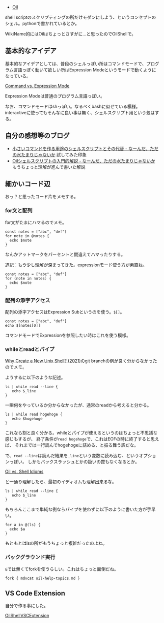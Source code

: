 - [Oil](https://www.oilshell.org/)

shell scriptのスクリプティングの所だけモダンにしよう、というコンセプトのシェル。pythonで書かれているとか。

WikiName的にはOilはちょっとさすがに…と思ったのでOilShellで。

## 基本的なアイデア

基本的なアイデアとしては、普段のシェルっぽい所はコマンドモードで、プログラム言語っぽく動いて欲しい所はExpression Modeというモードで動くようになっている。

[Command vs. Expression Mode](https://www.oilshell.org/release/latest/doc/command-vs-expression-mode.html)

Expression Modeは普通のプログラム言語っぽい。

なお、コマンドモードはshっぽい。なるべくbashに似せている模様。
interactiveに使ってもそんなに良い事は無く、シェルスクリプト用という気はする。

## 自分の感想等のブログ

- [小さいコマンドを作る用途のシェルスクリプトとその代替 - なーんだ、ただの水たまりじゃないか](https://karino2.github.io/2022/02/18/small_shellscript_good_and_alternative.html) 試してみた印象
- [Oilシェルスクリプトの入門的解説 - なーんだ、ただの水たまりじゃないか](https://karino2.github.io/2022/02/21/what_is_oil_and_is_not.html) もうちょっと理解が進んで書いた解説

## 細かいコード辺

おっ？と思ったコード片をメモする。

### for文と配列

for文がたまにハマるのでメモ。

```
const notes = ["abc", "def"]
for note in @notes {
  echo $note
}
```

なんかアットマークをパーセントと間違えてハマったりする。

追記：もう少し理解が深まってきた。expressionモード使う方が素直ね。

```
const notes = ["abc", "def"]
for (note in notes) {
  echo $note
}
```

### 配列の添字アクセス

配列の添字アクセスはExpression Subというのを使う。`$[]`。

```
const notes = ["abc", "def"]
echo $[notes[0]]
```

コマンドモードでExpressionを参照したい時はこれを使う模様。

### whileとreadとパイプ

[Why Create a New Unix Shell? (2021)](https://www.oilshell.org/blog/2021/01/why-a-new-shell.html)のgit branchの例が良く分からなかったのでメモ。

ようするに以下のような記述。

```
ls | while read --line {
   echo $_line
}
```

一瞬何をやっているか分からなかったが、通常のreadから考えると分かる。

```
ls | while read hogehoge {
   echo $hogehoge
}
```

これなら割と良く分かる。whileとパイプが使えるというのはちょっと不思議な感じもするが、
終了条件が`read hogehoge`で、これはEOFの時に終了すると思えば、
それまでは一行読んでhogehogeに詰める、と振る舞う訳だな。

で、`read --line`は読んだ結果を`_line`という変数に読み込む、というオプションっぽい。
しかもバックスラッシュとかの扱いの罠もなくなるとか。

[Oil vs. Shell Idioms](https://www.oilshell.org/release/0.9.8/doc/idioms.html#new-long-flags-on-the-read-builtin)

と一通り理解したら、最初のイディオムも理解出来るな。

```
ls | while read --line {
   echo $_line
}
```

もちろんここまで単純な例ならパイプを使わずに以下のように書いた方が手早い。

```
for a in @(ls) {
  echo $a
}
```

もともとはlsの所がもうちょっと複雑だったのよね。


### バックグラウンド実行

`&`では無くてforkを使うらしい。これはちょっと面倒だね。

```
fork { mdvcat oil-help-topics.md }
```

## VS Code Extension

自分で作る事にした。

[OilShellVSCExtension](OilShellVSCExtension)

